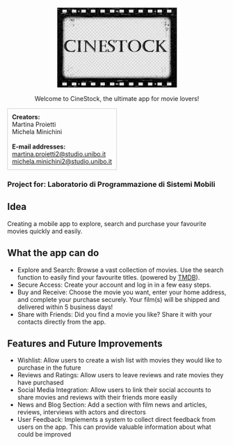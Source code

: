<p align="center">
    <img src="./ReadMEimgs/CineStock.png" alt="CineStock"/>
</p>
<p align="center">
     Welcome to CineStock, the ultimate app for movie lovers!
</p>

<p align="center">
    <div style="border: 1px solid #ccc; padding: 10px; display: inline-block;">
        <strong>Creators:</strong><br>
        Martina Proietti<br>
        Michela Minichini<br><br>
        <strong>E-mail addresses:</strong><br>
        <a href="mailto:martina.proietti2@studio.unibo.it">martina.proietti2@studio.unibo.it</a><br>
        <a href="mailto:michela.minichini2@studio.unibo.it">michela.minichini2@studio.unibo.it</a>
    </div>
</p>

### Project for: Laboratorio di Programmazione di Sistemi Mobili 

## Idea
Creating a mobile app to explore, search and purchase your favourite movies quickly and easily.

## What the app can do 
- Explore and Search: Browse a vast collection of movies. Use the search function to easily find your favourite titles. (powered by [TMDB](https://www.themoviedb.org/)).
- Secure Access: Create your account and log in in a few easy steps.
- Buy and Receive: Choose the movie you want, enter your home address, and complete your purchase securely. Your film(s) will be shipped and delivered within 5 business days!
- Share with Friends: Did you find a movie you like? Share it with your contacts directly from the app.

## Features and Future Improvements
- Wishlist: Allow users to create a wish list with movies they would like to purchase in the future
- Reviews and Ratings: Allow users to leave reviews and rate movies they have purchased
- Social Media Integration: Allow users to link their social accounts to share movies and reviews with their friends more easily
- News and Blog Section: Add a section with film news and articles, reviews, interviews with actors and directors
- User Feedback: Implements a system to collect direct feedback from users on the app. This can provide valuable information about what could be improved

